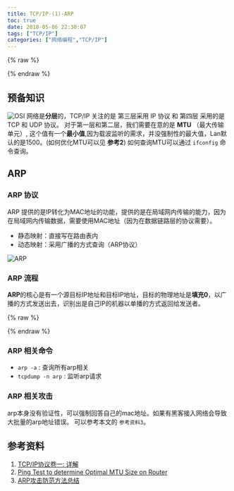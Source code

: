 ```yaml
---
title: TCP/IP-(1)-ARP
toc: true
date: 2018-05-06 22:30:07
tags: ["TCP/IP"]
categories: ["网络编程","TCP/IP"]
---
```


{% raw %}

<script src="https://cdn.bootcss.com/webfont/1.6.28/webfontloader.js"></script>
<script src="https://cdn.bootcss.com/snap.svg/0.5.1/snap.svg-min.js"></script>
<script src="https://cdn.bootcss.com/underscore.js/1.9.0/underscore-min.js"></script>
<script src="https://cdn.bootcss.com/raphael/2.2.7/raphael.min.js"></script>
<script src="https://cdn.bootcss.com/js-sequence-diagrams/1.0.6/sequence-diagram-min.js"></script>

{% endraw %}

## 预备知识
![OSI](http://electricala2z.com/wp-content/uploads/2017/10/osi-model.gif)
网络是**分层**的，TCP/IP 关注的是 第三层采用 IP 协议 和 第四层 采用的是 TCP 和 UDP 协议。
对于第一层和第二层，我们需要在意的是 **MTU** （最大传输单元）,
这个值有一个**最小值**,因为载波监听的需求，并没强制性的最大值，Lan默认的是1500。(如何优化MTU可以见 **参考2**) 如何查询MTU可以通过 `ifconfig` 命令查询。


<!-- more -->

## ARP
### ARP 协议
ARP 提供的是IP转化为MAC地址的功能，提供的是在局域网内传输的能力，因为在局域网内传输数据，需要使用MAC地址（因为在数据链路层的协议需要）。

- 静态映射：直接写在路由表内
- 动态映射：采用广播的方式查询（ARP协议）

![ARP](https://networkingfolks.files.wordpress.com/2012/03/arp13.jpg)

### ARP 流程
**ARP**的核心是有一个源目标IP地址和目标IP地址，目标的物理地址是**填充0**，以广播的方式发送出去，识别出是自己IP的机器以单播的方式返回给发送者。

{% raw %}

<div id="diagram"></div>
<script>
	var data =
	['Title: ARP流程',
	 'Sender->Receiver: 1.准备广播报文',
	 'Note right of Sender: 目标地址IP，目标MAC地址置为0',
	 'Receiver->Sender: 2.单播响应',
	 'Note left of Receiver: 采用ARP报文将自己的MAC响应'].join('\n');
  	var diagram = Diagram.parse(data);
  	diagram.drawSVG("diagram", {theme: 'simple'});
</script>

{% endraw %}

### ARP 相关命令
- `arp -a` : 查询所有arp相关
- `tcpdump -n arp` : 监听arp请求

### ARP 相关攻击
arp本身没有验证性，可以强制回答自己的mac地址。如果有黑客接入网络会导致大批量的arp地址错误。
可以参考本文的 `参考资料3`。

## 参考资料
1. [TCP/IP协议卷一: 详解](https://book.douban.com/subject/1088054/)
2. [Ping Test to determine Optimal MTU Size on Router](https://kb.netgear.com/19863/Ping-Test-to-determine-Optimal-MTU-Size-on-Router)
3. [ARP攻击防范方法总结](http://www.freebuf.com/articles/system/10517.html)
